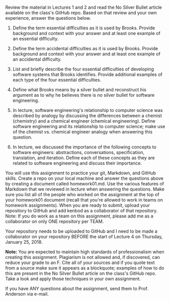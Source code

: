 Review the material in Lectures 1 and 2 and read the No Silver Bullet article available on the class's GitHub repo. Based on that review and your own experience, answer the questions below.

1. Define the term essential difficulties as it is used by Brooks. Provide background and context with your answer and at least one example of an essential difficulty.

2. Define the term accidental difficulties as it is used by Brooks. Provide background and context with your answer and at least one example of an accidental difficulty.

3. List and briefly describe the four essential difficulties of developing software systems that Brooks identifies. Provide additional examples of each type of the four essential difficulties.

4. Define what Brooks means by a silver bullet and reconstruct his argument as to why he believes there is no silver bullet for software engineering.

5. In lecture, software engineering's relationship to computer science was described by analogy by discussing the differences between a chemist (chemistry) and a chemical engineer (chemical engineering). Define software engineering and its relationship to computer science; make use of the chemist vs. chemical engineer analogy when answering this question.

6. In lecture, we discussed the importance of the following concepts to software engineers: abstractions, conversations, specification, translation, and iteration. Define each of these concepts as they are related to software engineering and discuss their importance.

You will use this assignment to practice your git, Markdown, and GitHub skills. Create a repo on your local machine and answer the questions above by creating a document called homework01.md. Use the various features of Markdown that we reviewed in lecture when answering the questions. Make sure you list all of the people who worked on the assignment at the top of your homework01 document (recall that you're allowed to work in teams on homework assignments). When you are ready to submit, upload your repository to GitHub and add kenbod as a collaborator of that repository. Note: If you do work as a team on this assignment, please add me as a collaborator on only ONE repository per TEAM.

Your repository needs to be uploaded to GitHub and I need to be made a collaborator on your repository BEFORE the start of Lecture 4 on Thursday, January 25, 2018.

**Note:** You are expected to maintain high standards of professionalism when creating this assignment. Plagiarism is not allowed and, if discovered, can reduce your grade to an F. Cite all of your sources and if you quote text from a source make sure it appears as a blockquote; examples of how to do this are present in the No Silver Bullet article on the class's GitHub repo. Take a look and apply those techniques in your own assignment.

If you have ANY questions about the assignment, send them to Prof. Anderson via e-mail.